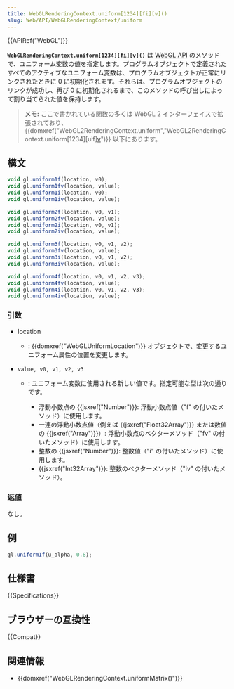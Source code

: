```yaml
---
title: WebGLRenderingContext.uniform[1234][fi][v]()
slug: Web/API/WebGLRenderingContext/uniform
---
```


{{APIRef("WebGL")}}

**`WebGLRenderingContext.uniform[1234][fi][v]()`** は [WebGL API](/ja/docs/Web/API/WebGL_API) のメソッドで、ユニフォーム変数の値を指定します。プログラムオブジェクトで定義されたすべてのアクティブなユニフォーム変数は、プログラムオブジェクトが正常にリンクされたときに 0 に初期化されます。それらは、プログラムオブジェクトのリンクが成功し、再び 0 に初期化されるまで、このメソッドの呼び出しによって割り当てられた値を保持します。

> **メモ:** ここで書かれている関数の多くは WebGL 2 インターフェイスで拡張されており、
> {{domxref("WebGL2RenderingContext.uniform","WebGL2RenderingContext.uniform[1234][uif][v]()")}} 以下にあります。

## 構文

```js
void gl.uniform1f(location, v0);
void gl.uniform1fv(location, value);
void gl.uniform1i(location, v0);
void gl.uniform1iv(location, value);

void gl.uniform2f(location, v0, v1);
void gl.uniform2fv(location, value);
void gl.uniform2i(location, v0, v1);
void gl.uniform2iv(location, value);

void gl.uniform3f(location, v0, v1, v2);
void gl.uniform3fv(location, value);
void gl.uniform3i(location, v0, v1, v2);
void gl.uniform3iv(location, value);

void gl.uniform4f(location, v0, v1, v2, v3);
void gl.uniform4fv(location, value);
void gl.uniform4i(location, v0, v1, v2, v3);
void gl.uniform4iv(location, value);
```

### 引数

- location
  - : {{domxref("WebGLUniformLocation")}} オブジェクトで、変更するユニフォーム属性の位置を変更します。
- `value, v0, v1, v2, v3`

  - : ユニフォーム変数に使用される新しい値です。指定可能な型は次の通りです。

    - 浮動小数点の {{jsxref("Number")}}: 浮動小数点値（"f" の付いたメソッド）に使用します。
    - 一連の浮動小数点値（例えば {{jsxref("Float32Array")}} または数値の {{jsxref("Array")}}）: 浮動小数点のベクターメソッド（"fv" の付いたメソッド）に使用します。
    - 整数の {{jsxref("Number")}}: 整数値（"i" の付いたメソッド）に使用します。
    - {{jsxref("Int32Array")}}: 整数のベクターメソッド（"iv" の付いたメソッド）。

### 返値

なし。

## 例

```js
gl.uniform1f(u_alpha, 0.8);
```

## 仕様書

{{Specifications}}

## ブラウザーの互換性

{{Compat}}

## 関連情報

- {{domxref("WebGLRenderingContext.uniformMatrix()")}}
